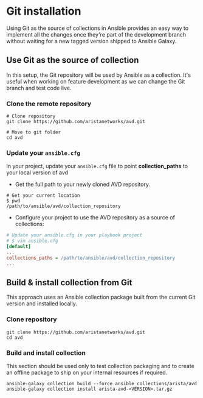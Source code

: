 <!--
  ~ Copyright (c) 2023-2024 Arista Networks, Inc.
  ~ Use of this source code is governed by the Apache License 2.0
  ~ that can be found in the LICENSE file.
  -->

# Git installation

Using Git as the source of collections in Ansible provides an easy way to implement all the changes once they're part of the development branch without waiting for a new tagged version shipped to Ansible Galaxy.

## Use Git as the source of collection

In this setup, the Git repository will be used by Ansible as a collection. It's useful when working on feature development as we can change the Git branch and test code live.

### Clone the remote repository

```shell
# Clone repository
git clone https://github.com/aristanetworks/avd.git

# Move to git folder
cd avd
```

### Update your `ansible.cfg`

In your project, update your `ansible.cfg` file to point **collection_paths** to your local version of avd

- Get the full path to your newly cloned AVD repository.

```shell
# Get your current location
$ pwd
/path/to/ansible/avd/collection_repository
```

- Configure your project to use the AVD repository as a source of collections:

```ini
# Update your ansible.cfg in your playbook project
# $ vim ansible.cfg
[default]
...
collections_paths = /path/to/ansible/avd/collection_repository
...
```

## Build & install collection from Git

This approach uses an Ansible collection package built from the current Git version and installed locally.

### Clone repository

```shell
git clone https://github.com/aristanetworks/avd.git
cd avd
```

### Build and install collection

This section should be used only to test collection packaging and to create an offline package to ship on your internal resources if required.

```shell
ansible-galaxy collection build --force ansible_collections/arista/avd
ansible-galaxy collection install arista-avd-<VERSION>.tar.gz
```
